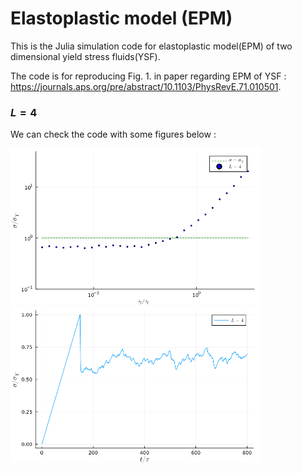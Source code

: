 # Elastoplastic model (EPM)

This is the Julia simulation code for elastoplastic model(EPM) of two dimensional yield stress fluids(YSF).

The code is for reproducing Fig. 1. in paper regarding EPM of YSF : https://journals.aps.org/pre/abstract/10.1103/PhysRevE.71.010501.

### $L=4$

We can check the code with some figures below :

<img src="https://github.com/BOS-Bae/EPM-2D-YSF/blob/main/Fig1.png" width="400" height="250"/>

<img src="https://github.com/BOS-Bae/EPM-2D-YSF/blob/main/Fig1_inset.png" width="400" height="250"/>
